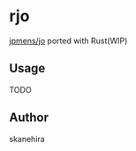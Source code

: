 # rjo
[jpmens/jo](https://github.com/jpmens/jo) ported with Rust(WIP)

## Usage
TODO

## Author
skanehira
